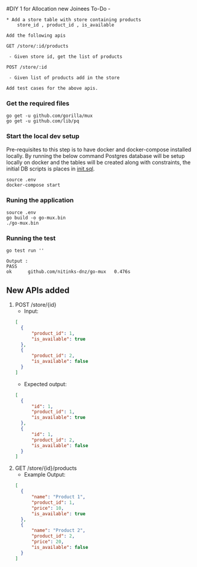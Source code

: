 #DIY 1 for Allocation new Joinees
    To-Do -

    * Add a store table with store containing products
        store_id , product_id , is_available

    Add the following apis

    GET /store/:id/products

     - Given store id, get the list of products

    POST /store/:id

     - Given list of products add in the store

    Add test cases for the above apis.
### Get the required files
```shell
go get -u github.com/gorilla/mux 
go get -u github.com/lib/pq
```

### Start the local dev setup
Pre-requisites to this step is to have docker and docker-compose installed locally. By running the below command Postgres database will be setup locally on docker and the tables will be created along with constraints, the initial DB scripts is places in [init.sql](https://github.com/nitinks-dnz/go-mux/tree/main/db-scripts/init.sql).
```shell
source .env
docker-compose start
```

### Runing the application
```shell
source .env
go build -o go-mux.bin
./go-mux.bin
```

### Running the test
```shell
go test run ''
```
    Output :
    PASS
    ok  	github.com/nitinks-dnz/go-mux	0.476s

## New APIs added

1. POST /store/{id}
    -  Input:
    ```json
   [
      {
          "product_id": 1,
          "is_available": true
      },
      {
          "product_id": 2,
          "is_available": false
      }
   ]
    ```
    -  Expected output:
    ```json
   [
      {
          "id": 1,
          "product_id": 1,
          "is_available": true
      },
      {
          "id": 1,
          "product_id": 2,
          "is_available": false
      }
   ]
    ```
2. GET /store/{id}/products
    - Example Output:
    ```json
   [
      {
          "name": "Product 1",
          "product_id": 1,
          "price": 10,
          "is_available": true
      },
      {
          "name": "Product 2",
          "product_id": 2,
          "price": 20,
          "is_available": false
      }
   ]
    ```